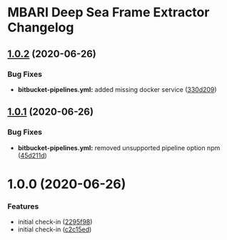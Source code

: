 # MBARI Deep Sea Frame Extractor Changelog

## [1.0.2](http://bitbucket.org/mbari/deepsea-frameextractor/compare/v1.0.1...v1.0.2) (2020-06-26)


### Bug Fixes

* **bitbucket-pipelines.yml:** added missing docker service ([330d209](http://bitbucket.org/mbari/deepsea-frameextractor/commits/330d209e08de969155f779f1726f2be2624115b2))

## [1.0.1](http://bitbucket.org/mbari/deepsea-frameextractor/compare/v1.0.0...v1.0.1) (2020-06-26)


### Bug Fixes

* **bitbucket-pipelines.yml:** removed unsupported pipeline option npm ([45d211d](http://bitbucket.org/mbari/deepsea-frameextractor/commits/45d211d8332bcbbfa862518c5aa2b389e513c7a4))

# 1.0.0 (2020-06-26)


### Features

* initial check-in ([2295f98](http://bitbucket.org/mbari/deepsea-frameextractor/commits/2295f98222e57342a1c5df5fdabc948e1d98a568))
* initial check-in ([c2c15ed](http://bitbucket.org/mbari/deepsea-frameextractor/commits/c2c15eda300da3bcc14c93dd500c31ae39641338))
